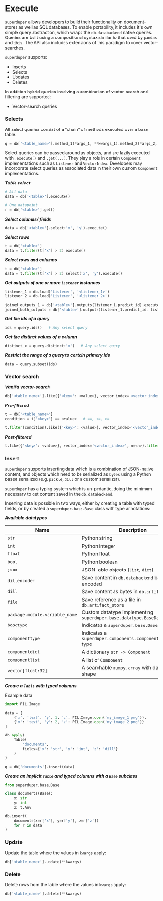 # Execute

`superduper` allows developers to build their functionality on document-stores as well as SQL databases. 
To enable portability, it includes it's own simple query abstraction, which wraps the `db.databackend` native queries.
Queries are built using a compositional syntax similar to that used by `pandas` and `ibis`. The API also includes extensions of this paradigm to cover vector-searches.

`superduper` supports:

- Inserts
- Selects
- Updates
- Deletes

In addition hybrid queries involving a combination of vector-search and filtering are supported:

- Vector-search queries

### Selects

All select queries consist of a "chain" of methods executed over a base table.

```python
q = db['<table_name>'].method_1(*args_1, **kwargs_1).method_2(*args_2, **kwargs_2)....
```

Select queries can be passed around as objects, and are lazily executed with `.execute()` and `.get(...)`.
They play a role in certain `Component` implementations such as `Listener` and `VectorIndex`. Developers
may incorporate select queries as associated data in their own custom `Component` implementations.

***Table select***

```python
# All data
data = db['<table>'].execute()

# One datapoint
r = db['<table>'].get()
```

***Select columns/ fields***

```python
data = db['<table>'].select('x', 'y').execute()
```

***Select rows***

```python
t = db['<table>']
data = t.filter(t['x'] > 2).execute()
```

***Select rows and columns***

```python
t = db['<table>']
data = t.filter(t['x'] > 2).select('x', 'y').execute()
```

***Get outputs of one or more `Listener` instances***

```python
listener_1 = db.load('Listener', '<listener_1>')
listener_2 = db.load('Listener', '<listener_2>')

joined_outputs_1 = db['<table>'].outputs(listener_1.predict_id).execute()
joined_both_outputs = db['<table>'].outputs(listener_1.predict_id, listener_2.predict_id).execute()
```

***Get the ids of a query***

```python
ids = query.ids()   # Any select query
```

***Get the distinct values of a column***

```python
distinct_x = query.distinct('x')   # Any select query
```

***Restrict the range of a query to certain primary ids***

```python
data = query.subset(ids)
```

### Vector search

***Vanilla vector-search***

```python
db['<table_name>'].like({'<key>': <value>}, vector_index='<vector_index>', n=<n>).execute()
```

***Pre-filtered***

```python
t = db['<table_name>']
condition = t['<key>'] == <value>   # ==, <=, >=

t.filter(condition).like({'<key>': <value>}, vector_index='<vector_index>', n=<n>).execute()
```

***Post-filtered***

```python
t.like({'<key>': <value>}, vector_index='<vector_index>', n=<n>).filter(condition).execute()
```

### Insert

`superduper` supports inserting data which is a combination of JSON-native content, 
and objects which need to be serialized as `bytes` using a Python based serialized (e.g. 
`pickle`, `dill` or a custom serializer).

`superduper` has a typing system which is un-pedantic, doing the minimum necessary 
to get content saved in the `db.databackend`.

Inserting data is possible in two ways, either by creating a table with typed fields, 
or by created a `superduper.base.Base` class with type annotations:

***Available datatypes***

| Name | Description | 
| --- | --- |
| `str` | Python string |
| `int` | Python integer |
| `float` | Python float |
| `bool` | Python boolean |
| `json` | JSON-able objects (`list`, `dict`) |
| `dillencoder` | Save content in `db.databackend` base64 encoded |
| `dill` | Save content as bytes in `db.artifact_store` |
| `file` | Save reference as a file in `db.artifact_store` |
| `package.module.variable_name` | Custom datatype implementing `superduper.base.datatype.BaseDatatype` |
| `basetype` | Indicates a `superduper.base.Base` class |
| `componenttype` | Indicates a `superduper.components.component.Component` type |
| `componentdict` | A dictionary `str -> Component` |
| `componentlist` | A list of `Component` |
| `vector[float:32]` | A searchable `numpy.array` with datatype and shape |

***Create a `Table` with typed columns***

Example data:

```python
import PIL.Image

data = [
    {'x': 'test', 'y': 1, 'z': PIL.Image.open('my_image_1.png')},
    {'x': 'test', 'y': 2, 'z': PIL.Image.open('my_image_2.png')}
]
```

```python
db.apply(
    Table(
        'documents',
        fields={'x': 'str', 'y': 'int', 'z': 'dill'}
    )
)

q = db['documents'].insert(data)
```

***Create an implicit `Table` and typed columns with a `Base` subclass***

```python
from superduper.base.Base

class documents(Base):
    x: str
    y: int
    z: t.Any

db.insert(
    documents(x=r['x'], y=r['y'], z=r['z'])
    for r in data
)
```

### Update

Update the table where the values in `kwargs` apply:

```python
db['<table_name>'].update(**kwargs)
```

### Delete

Delete rows from the table where the values in `kwargs` apply:

```python
db['<table_name>'].delete(**kwargs)
```